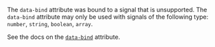 The `data-bind` attribute was bound to a signal that is unsupported. The `data-bind` attribute may only be used with signals of the following type: `number`, `string`, `boolean`, `array`.

See the docs on the [`data-bind`](https://data-star.dev/reference/plugins_attributes#bind) attribute.